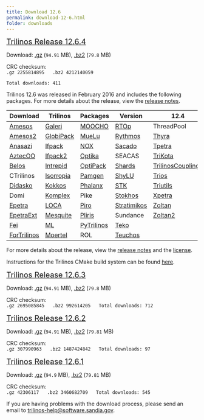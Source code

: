 ```yaml
---
title: Download 12.6
permalink: download-12-6.html
folder: downloads
---
```


<span style="text-decoration: underline;"><span style="font-size: 20px;">Trilinos Release 12.6.4</span></span>

<p>Download: <a href="download_files/trilinos-12.6.1-Source.tar.gz" class="downloadLink" name="Trilinos 12.6">.gz</a> (<code>94.91</code> MB), 
<a href="download_files/trilinos-12.6.1-Source.tar.bz2" class="downloadLink" name="Trilinos 12.6">.bz2</a> (<code>79.8</code> MB)</p>

CRC checksum:  
`.gz 2255814895  
.bz2 4212140059  
`

`Total downloads: 411`

Trilinos 12.6 was released in February 2016 and includes the following packages. For more details about the release, view the [release notes](http://trilinos.org/oldsite/release_notes-12.6.html).

Download  | Trilinos | Packages | Version | 12.4
------ | ------ | ------ | -------- | ----------
[Amesos](amesos.html "Amesos") | [Galeri](galeri.html "Galeri") | [MOOCHO](moocho.html "MOOCHO") | [RTOp](rtop.html "RTOp") | ThreadPool
[Amesos2](amesos2.html "Amesos2") | [GlobiPack](globipack.html "GlobiPack") | [MueLu](muelu.html "MueLu") | [Rythmos](rythmos.html "Rythmos") | [Thyra](thyra.html "Thyra")
[Anasazi](anasazi.html "Anasazi") | [Ifpack](ifpack.html "IFPACK") | [NOX](nox_and_loca.html "NOX and LOCA") | [Sacado](sacado.html "Sacado") | [Tpetra](tpetra.html "Tpetra")
[AztecOO](aztecoo.html "AztecOO") | [Ifpack2](ifpack2.html "Ifpack2") | [Optika](optika.html "Optika") | SEACAS | [TriKota](trikota.html "TriKota")
[Belos](belos.html "Belos") | [Intrepid](intrepid.html "Intrepid") | [OptiPack](optipack.html "OptiPack") | [Shards](shards.html "Shards") | [TrilinosCouplings](trilinoscouplings.html "Trilinos Couplings")
CTrilinos | [Isorropia](isorropia.html "Isorropia") | [Pamgen](pamgen.html "PAMGEN") | [ShyLU](shylu.html "ShyLU") | [Trios](trios.html "Trios")
[Didasko](didasko.html "Didasko") | [Kokkos](kokkos.html "Kokkos") | [Phalanx](phalanx.html "Phalanx") | [STK](stk.html "STK") | [Triutils](triutils.html "TriUtils")
Domi | [Komplex](komplex.html "Komplex") | Pike | [Stokhos](stokhos.html "Stokhos") | [Xpetra](xpetra.html "Xpetra")
[Epetra](epetra.html "Epetra") | [LOCA](nox_and_loca.html "NOX and LOCA") | [Piro](piro.html "Piro") | [Stratimikos](stratimikos.html "Stratimikos") | [Zoltan](zoltan.html "Zoltan")
[EpetraExt](epetraext.html "EpetraExt") | [Mesquite](mesquite.html "Mesquite") | [Pliris](pliris.html "Pliris") | Sundance | [Zoltan2](zoltan2.html "Zoltan2")
[Fei](fei.html "Fei") | [ML](ml.html "ML") | [PyTrilinos](pytrilinos.html "PyTrilinos") | [Teko](teko.html "Teko")
[ForTrilinos](fortrilinos.html "ForTrilinos") | [Moertel](moertel.html "Moertel") | ROL | [Teuchos](teuchos.html "Teuchos")

For more details about the release, view the [release notes](https://trilinos.org/oldsite/release_notes-12.6.html) 
and the [license](license.html).

Instructions for the Trilinos CMake build system can be found [here](https://trilinos.org/docs/files/TrilinosBuildReference.html).

<span style="text-decoration: underline;"><span style="font-size: 20px;">Trilinos Release 12.6.3</span></span>

Download: [.gz](http://trilinos.org/oldsite/download/login.html?tid=tr12063gz) (`94.91` MB), [.bz2](http://trilinos.org/oldsite/download/login.html?tid=tr12063bz2) (`79.8` MB)

CRC checksum:  
`.gz 2695085845  
.bz2 992614205  
Total downloads: 712`

<span style="text-decoration: underline;"><span style="font-size: 20px;">Trilinos Release 12.6.2</span></span>

Download: [.gz](http://trilinos.org/oldsite/download/login.html?tid=tr12062gz) (`94.91` MB), [.bz2](http://trilinos.org/oldsite/download/login.html?tid=tr12062bz2) (`79.81` MB)

CRC checksum:  
`.gz 307990963  
.bz2 1487424842  
Total downloads: 97`

<span style="text-decoration: underline;"><span style="font-size: 20px;">Trilinos Release 12.6.1</span></span>

Download: [.gz](http://trilinos.org/oldsite/download/login.html?tid=tr12061gz) (`94.9` MB), [.bz2](http://trilinos.org/oldsite/download/login.html?tid=tr12061bz2) (`79.81` MB)

CRC checksum:  
`.gz 42306117  
.bz2 3460682709  
Total downloads: 545`

If you are having problems with the download process, please send an email to [trilinos-help@software.sandia.gov](mailto:trilinos-help@software.sandia.gov).